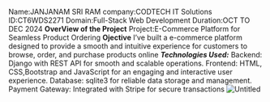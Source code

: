 Name:JANJANAM SRI RAM
company:CODTECH IT Solutions
ID:CT6WDS2271
Domain:Full-Stack Web Development
Duration:OCT TO DEC 2024
**OverView of the Project**
Project:E-Commerce Platform for Seamless Product Ordering
**Ojective**
I’ve built a e-commerce platform designed to provide a smooth and intuitive experience for customers to browse, order, and purchase products online
**_Technologies Used:_**
  Backend: Django with REST API for smooth and scalable operations.
  Frontend: HTML, CSS,Bootstrap and JavaScript for an engaging and interactive user experience.
  Database: sqlite3 for reliable data storage and management.
  Payment Gateway: Integrated with Stripe for secure transactions
  ![Untitled](https://github.com/user-attachments/assets/64bfb2af-b4a3-46ee-9f3d-30c858adefaa)


